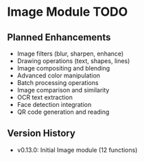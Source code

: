# Image Module TODO

## Planned Enhancements
- Image filters (blur, sharpen, enhance)
- Drawing operations (text, shapes, lines)
- Image compositing and blending
- Advanced color manipulation
- Batch processing operations
- Image comparison and similarity
- OCR text extraction
- Face detection integration
- QR code generation and reading

## Version History
- v0.13.0: Initial Image module (12 functions)
